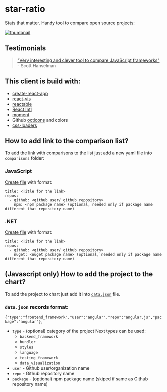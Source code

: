 # star-ratio
Stats that matter.
Handy tool to compare open source projects:

[![thumbnail](http://starratio.js.org/thumbnail.png)](http://starratio.js.org)

## Testimonials
> ["Very interesting and clever tool to compare JavaScript frameworks"](https://twitter.com/shanselman/status/775956034229678080) - Scott Hanselman

## This client is build with:
- [create-react-app](https://github.com/facebookincubator/create-react-app)
- [react-vis](https://github.com/uber/react-vis)
- [reactable](https://github.com/glittershark/reactable)
- [React Intl](https://github.com/yahoo/react-intl)
- [moment](https://github.com/moment/moment)
- Github [octicons](https://octicons.github.com/) and colors
- [css-loaders](https://github.com/lukehaas/css-loaders)



## How to add link to the comparison list?
To add the link with comparisons to the list just add a new yaml file into `comparisons` folder:

### JavaScript
[Create file](https://github.com/stats-show/stats.show/new/master/packages/js/comparisons) with format:  
```
title: <Title for the link>
repos:
  - github: <github user/ github repository> 
    npm: <npm package name> (optional, needed only if package name different that repository name)
```

### .NET
[Create file](https://github.com/stats-show/stats.show/new/master/packages/net/comparisons) with format:  
```
title: <Title for the link>
repos:
  - github: <github user/ github repository> 
    nuget: <nuget package name> (optional, needed only if package name different that repository name)
```


## (Javascript only) How to add the project to the chart?
To add the project to chart just add it into [`data.json`](https://github.com/stats-show/stats.show/blob/master/packages/js/public/data.json) file.

### `data.json` records format:
`{"type":"frontend_framework","user":"angular","repo":"angular.js","package":"angular"},`

- `type` - (optional) category of the project
  Next types can be used:
    - `backend_framework`
    - `bundler`
    - `styles`
    - `language`
    - `testing_framework`
    - `data_visualization`
- `user` - Github user/organization name
- `repo` - Github repository name
- `package` - (optional) npm package name (skiped if same as Github repository name)
